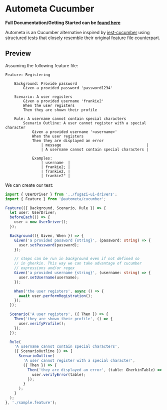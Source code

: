 # Autometa Cucumber

**Full Documentation/Getting Started can be [found here](https://bendat.github.io/autometa/docs/bdd/cucumber/intro/)**

Autometa is an Cucumber alternative inspired by [jest-cucumber](https://github.com/bencompton/jest-cucumber) using structured tests that closely resemble their original feature file counterpart.

## Preview

Assuming the following feature file:

```gherkin title='Create a feature file'
Feature: Registering

    Background: Provide password
        Given a provided password 'password1234'

    Scenario: A user registers
        Given a provided username 'frankie2'
        When the user registers
        Then they are shown their profile

    Rule: A username cannot contain special characters
        Scenario Outline: A user cannot register with a special character
            Given a provided username '<username>'
            When the user registers
            Then they are displayed an error
                | message                                      |
                | A username cannot contain special characters |

            Examples:
                | username  |
                | frankie2; |
                | frankie2, |
                | frankie2" |
```

We can create our test:

```ts title="Step Definitions"
import { UserDriver } from '../fugazi-ui-drivers';
import { Feature } from '@autometa/cucumber';

Feature(({ Background, Scenario, Rule }) => {
  let user: UserDriver;
  beforeEach(() => {
    user = new UserDriver();
  });

  Background(({ Given, When }) => {
    Given('a provided password {string}', (password: string) => {
      user.setPassword(password);
    });

    // steps can be run in background even if not defined so
    // in gherkin. This way we can take advantage of cucumber
    // expressions and/or regex
    Given('a provided username {string}', (username: string) => {
      user.setUsername(username);
    });

    When('the user registers', async () => {
      await user.performRegistration();
    });
  });

  Scenario('A user registers', ({ Then }) => {
    Then('they are shown their profile', () => {
      user.verifyProfile();
    });
  });

  Rule(
    'A username cannot contain special characters',
    ({ ScenarioOutline }) => {
      ScenarioOutline(
        'A user cannot register with a special character',
        ({ Then }) => {
          Then('they are displayed an error', (table: GherkinTable) => {
            user.verifyError(table);
          });
        }
      );
    }
  );
}, './sample.feature');
```
